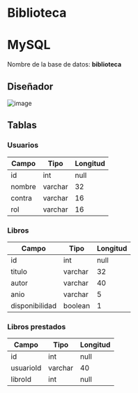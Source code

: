 # Biblioteca

# MySQL
Nombre de la base de datos: **biblioteca**
## Diseñador
![image](https://github.com/kani204/biblioteca-app/assets/108910137/49f955e7-4f23-4285-9654-912399fbb48a)


## Tablas
### Usuarios
| Campo          | Tipo     | Longitud |
| -------------- | -------- | -------- |
| id             | int      | null     |
| nombre         | varchar  | 32       |
| contra         | varchar  | 16       |
| rol            | varchar  | 16       |
### Libros
| Campo          | Tipo     | Longitud |
| -------------- | -------- | -------- |
| id             | int      | null     | 
| titulo         | varchar  | 32       | 
| autor          | varchar  | 40       | 
| anio           | varchar  | 5        | 
| disponibilidad | boolean  | 1        |
### Libros prestados
| Campo          | Tipo     | Longitud |
| -------------- | -------- | -------- |
| id             | int      | null     | 
| usuarioId      | varchar  | 40       | 
| libroId        | int      | null     | 
